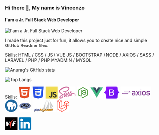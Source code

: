 



### Hi there 👋, My name is Vincenzo
#### I'am a Jr. Full Stack Web Developer
![I'am a Jr. Full Stack Web Developer](https://media.licdn.com/dms/image/D4D16AQFParsn_hp4XA/profile-displaybackgroundimage-shrink_350_1400/0/1677237637146?e=1683158400&v=beta&t=bu2gmO_aUeb4nPi1KZBP90LQ161irTrFcZ9FEFSS9Ow)

I made this project just for fun, it allows you to create nice and simple GitHub Readme files.

Skills: HTML / CSS / JS / VUE JS / BOOTSTRAP / NODE / AXIOS / SASS / LARAVEL / PHP / PHP MYADMIN / MYSQL  
<!-- GitHub Stats -->
![Anurag's GitHub stats](https://github-readme-stats.vercel.app/api?username=volxdarktv&theme=dark&title_color=f34334&text_color=7243ee&border_color=6199dd&custom_title=My+Stats) 
<!-- Lang Stats -->
![Top Langs](https://github-readme-stats.vercel.app/api/top-langs/?username=volxdarktv&langs_count=8)

Skills:
<img src="imgs/skills/html5.png" alt="Linkedin" height="40"> <img src="imgs/skills/css.png" alt="Linkedin" height="40"> <img src="imgs/skills/js.png" alt="Linkedin" height="40"> <img src="imgs/skills/sass.png" alt="Linkedin" height="40"> <img src="imgs/skills/nodejs.webp" alt="Linkedin" height="40"> <img src="imgs/skills/vue.png" alt="Linkedin" height="40">  <img src="imgs/skills/bootstrap.png" alt="Linkedin" height="40"> <img src="imgs/skills/axios.png" alt="Linkedin" height="40"> <img src="imgs/skills/mamp-pro.png" alt="Linkedin" height="40"> <img src="imgs/skills/php.png" alt="Linkedin" height="40"> <img src="imgs/skills/phpmyadmin.png" alt="Linkedin" height="40"> <img src="imgs/skills/laravel.png" alt="Linkedin" height="40"> 


[<img src="imgs/logo.jpg" alt="Linkedin" height="40">](https://www.vincenzo-foti.it)  [<img src="imgs/linkedin.png" alt="Linkedin" height="40">](https://www.linkedin.com/in/vincenzo-foti/)





